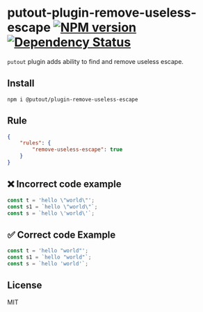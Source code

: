 # putout-plugin-remove-useless-escape [![NPM version][NPMIMGURL]][NPMURL] [![Dependency Status][DependencyStatusIMGURL]][DependencyStatusURL]

[NPMIMGURL]:                https://img.shields.io/npm/v/@putout/plugin-remove-useless-escape.svg?style=flat&longCache=true
[NPMURL]:                   https://npmjs.org/package/@putout/plugin-remove-useless-escape"npm"

[DependencyStatusURL]:      https://david-dm.org/coderaiser/putout?path=packages/plugin-remove-useless-escape
[DependencyStatusIMGURL]:   https://david-dm.org/coderaiser/putout.svg?path=packages/plugin-remove-useless-escape

`putout` plugin adds ability to find and remove useless escape.

## Install

```
npm i @putout/plugin-remove-useless-escape
```

## Rule

```json
{
    "rules": {
        "remove-useless-escape": true
    }
}
```

## ❌ Incorrect code example

```js
const t = 'hello \"world\"';
const s1 = `hello \"world\"`;
const s = `hello \'world\'`;
```

## ✅ Correct code Example

```js
const t = 'hello "world"';
const s1 = `hello "world"`;
const s = `hello 'world'`;
```

## License

MIT

